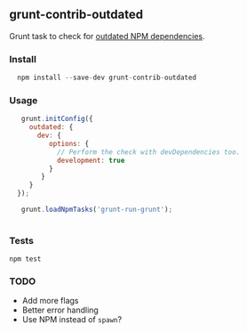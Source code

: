 ## grunt-contrib-outdated

Grunt task to check for [outdated NPM dependencies](https://www.npmjs.org/doc/cli/npm-outdated.html).

### Install

```js
  npm install --save-dev grunt-contrib-outdated
```

### Usage

```js
   grunt.initConfig({
     outdated: {
       dev: {
          options: {
            // Perform the check with devDependencies too.
            development: true
          }
        }
     }
  });

   grunt.loadNpmTasks('grunt-run-grunt');
   
```

### Tests

```
npm test
```

### TODO

 * Add more flags
 * Better error handling
 * Use NPM instead of `spawn`?
